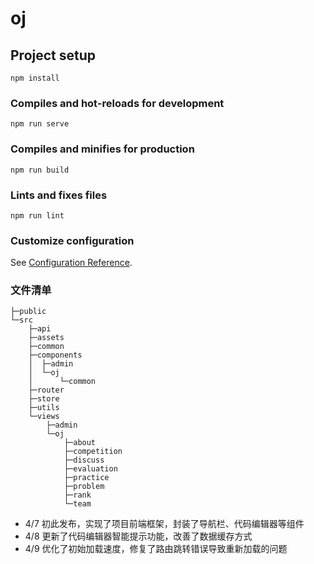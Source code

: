 # oj

## Project setup
```
npm install
```

### Compiles and hot-reloads for development
```
npm run serve
```

### Compiles and minifies for production
```
npm run build
```

### Lints and fixes files
```
npm run lint
```

### Customize configuration
See [Configuration Reference](https://cli.vuejs.org/config/).

### 文件清单

```
├─public
└─src
    ├─api
    ├─assets
    ├─common
    ├─components
    │  ├─admin
    │  └─oj
    │      └─common
    ├─router
    ├─store
    ├─utils
    └─views
        ├─admin
        └─oj
            ├─about
            ├─competition
            ├─discuss
            ├─evaluation
            ├─practice
            ├─problem
            ├─rank
            └─team
```



- 4/7 初此发布，实现了项目前端框架，封装了导航栏、代码编辑器等组件
- 4/8 更新了代码编辑器智能提示功能，改善了数据缓存方式
- 4/9 优化了初始加载速度，修复了路由跳转错误导致重新加载的问题

